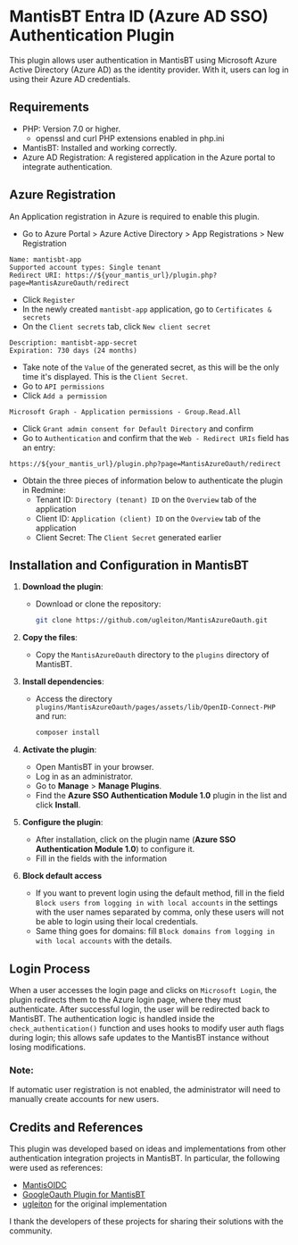 # MantisBT Entra ID (Azure AD SSO) Authentication Plugin

This plugin allows user authentication in MantisBT using Microsoft Azure Active Directory (Azure AD) as the identity provider. With it, users can log in using their Azure AD credentials.

## Requirements

* PHP: Version 7.0 or higher.
  * openssl and curl PHP extensions enabled in php.ini
* MantisBT: Installed and working correctly.
* Azure AD Registration: A registered application in the Azure portal to integrate authentication.

## Azure Registration

An Application registration in Azure is required to enable this plugin.

* Go to Azure Portal > Azure Active Directory > App Registrations > New Registration
```
Name: mantisbt-app
Supported account types: Single tenant
Redirect URI: https://${your_mantis_url}/plugin.php?page=MantisAzureOauth/redirect  
```
* Click `Register`
* In the newly created `mantisbt-app` application, go to `Certificates & secrets`
* On the `Client secrets` tab, click `New client secret`
```
Description: mantisbt-app-secret
Expiration: 730 days (24 months)
```

* Take note of the `Value` of the generated secret, as this will be the only time it's displayed. This is the `Client Secret`.
* Go to `API permissions`
* Click `Add a permission`
```
Microsoft Graph - Application permissions - Group.Read.All
```
* Click `Grant admin consent for Default Directory` and confirm
* Go to `Authentication` and confirm that the `Web - Redirect URIs` field has an entry:
```
https://${your_mantis_url}/plugin.php?page=MantisAzureOauth/redirect
```

* Obtain the three pieces of information below to authenticate the plugin in Redmine:
  * Tenant ID: `Directory (tenant) ID` on the `Overview` tab of the application
  * Client ID: `Application (client) ID` on the `Overview` tab of the application
  * Client Secret: The `Client Secret` generated earlier


## Installation and Configuration in MantisBT

1. **Download the plugin**:
   - Download or clone the repository:  
     ```bash
     git clone https://github.com/ugleiton/MantisAzureOauth.git
     ```

2. **Copy the files**:
   - Copy the `MantisAzureOauth` directory to the `plugins` directory of MantisBT.

3. **Install dependencies**:
   - Access the directory `plugins/MantisAzureOauth/pages/assets/lib/OpenID-Connect-PHP` and run:
     ```bash
     composer install
     ```

4. **Activate the plugin**:
   - Open MantisBT in your browser.
   - Log in as an administrator. 
   - Go to **Manage** > **Manage Plugins**.
   - Find the **Azure SSO Authentication Module 1.0** plugin in the list and click **Install**.

5. **Configure the plugin**:
   - After installation, click on the plugin name (**Azure SSO Authentication Module 1.0**) to configure it.
   - Fill in the fields with the information 

6. **Block default access**
   - If you want to prevent login using the default method, fill in the field `Block users from logging in with local accounts` in the settings with the user names separated by comma, only these users will not be able to login using their local credentials.
   - Same thing goes for domains: fill `Block domains from logging in with local accounts` with the details.

## Login Process

When a user accesses the login page and clicks on `Microsoft Login`, the plugin redirects them to the Azure login page, where they must authenticate. After successful login, the user will be redirected back to MantisBT.
The authentication logic is handled inside the `check_authentication()` function and uses hooks to modify user auth flags during login; this allows safe updates to the MantisBT instance without losing modifications.

### Note:

If automatic user registration is not enabled, the administrator will need to manually create accounts for new users.

## Credits and References

This plugin was developed based on ideas and implementations from other authentication integration projects in MantisBT. In particular, the following were used as references:

- [MantisOIDC](https://github.com/FSD-Christian-ADM/MantisOIDC)
- [GoogleOauth Plugin for MantisBT](https://github.com/mantisbt-plugins/GoogleOauth)
- [ugleiton](https://github.com/ugleiton) for the original implementation

I thank the developers of these projects for sharing their solutions with the community.
